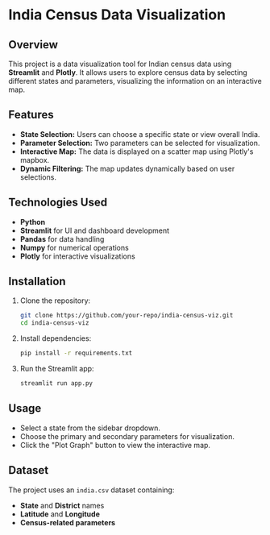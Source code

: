 # India Census Data Visualization

## Overview
This project is a data visualization tool for Indian census data using **Streamlit** and **Plotly**. It allows users to explore census data by selecting different states and parameters, visualizing the information on an interactive map.

## Features
- **State Selection:** Users can choose a specific state or view overall India.
- **Parameter Selection:** Two parameters can be selected for visualization.
- **Interactive Map:** The data is displayed on a scatter map using Plotly's mapbox.
- **Dynamic Filtering:** The map updates dynamically based on user selections.

## Technologies Used
- **Python**
- **Streamlit** for UI and dashboard development
- **Pandas** for data handling
- **Numpy** for numerical operations
- **Plotly** for interactive visualizations

## Installation
1. Clone the repository:
   ```sh
   git clone https://github.com/your-repo/india-census-viz.git
   cd india-census-viz
   ```
2. Install dependencies:
   ```sh
   pip install -r requirements.txt
   ```
3. Run the Streamlit app:
   ```sh
   streamlit run app.py
   ```

## Usage
- Select a state from the sidebar dropdown.
- Choose the primary and secondary parameters for visualization.
- Click the "Plot Graph" button to view the interactive map.

## Dataset
The project uses an `india.csv` dataset containing:
- **State** and **District** names
- **Latitude** and **Longitude**
- **Census-related parameters**



